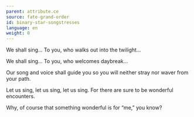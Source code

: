 ```yaml
---
parent: attribute.ce
source: fate-grand-order
id: binary-star-songstresses
language: en
weight: 0
---
```


We shall sing…
To you, who walks out into the twilight…

We shall sing…
To you, who welcomes daybreak…

Our song and voice shall guide you so you will neither stray nor waver from your path.

Let us sing, let us sing, let us sing.
For there are sure to be wonderful encounters.

Why, of course that something wonderful is for “me,” you know?
